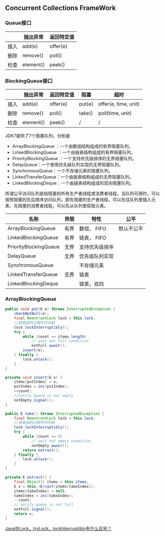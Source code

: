 ## Concurrent Collections FrameWork

### Queue接口

|      | 抛出异常  | 返回特定值 |
| ---- | --------- | ---------- |
| 插入 | add(e)    | offer(e)   |
| 删除 | remove()  | poll()     |
| 检查 | element() | peek()     |

### BlockingQueue接口

|      | 抛出异常  | 返回特定值 | 阻塞   | 超时                 |
| ---- | --------- | ---------- | ------ | -------------------- |
| 插入 | add(e)    | offer(e)   | put(e) | offer(e, time, unit) |
| 删除 | remove()  | poll()     | take() | poll(time, unit)     |
| 检查 | element() | peek()     | /      | /                    |

JDK7提供了7个阻塞队列。分别是

- ArrayBlockingQueue ：一个由数组结构组成的有界阻塞队列。
- LinkedBlockingQueue ：一个由链表结构组成的有界阻塞队列。
- PriorityBlockingQueue ：一个支持优先级排序的无界阻塞队列。
- DelayQueue：一个使用优先级队列实现的无界阻塞队列。
- SynchronousQueue：一个不存储元素的阻塞队列。
- LinkedTransferQueue：一个由链表结构组成的无界阻塞队列。
- LinkedBlockingDeque：一个由链表结构组成的双向阻塞队列。

所谓公平访问队列是指阻塞的所有生产者线程或消费者线程，当队列可用时，可以按照阻塞的先后顺序访问队列，即先阻塞的生产者线程，可以先往队列里插入元素，先阻塞的消费者线程，可以先从队列里获取元素。

| 名称                  | 界限 | 特性           | 公平       |
| --------------------- | ---- | -------------- | ---------- |
| ArrayBlockingQueue    | 有界 | 数组， FIFO    | 默认不公平 |
| LinkedBlockingQueue   | 有界 | 链表， FIFO    |            |
| PriorityBlockingQueue | 无界 | 支持优先级排序 |            |
| DelayQueue            | 无界 | 优先级队列实现 |            |
| SynchronousQueue      |      | 不存储元素     |            |
| LinkedTransferQueue   | 无界 | 链表           |            |
| LinkedBlockingDeque   |      | 链表，双向     |            |

### ArrayBlockingQueue

```java
public void put(E e) throws InterruptedException {
    checkNotNull(e);
    final ReentrantLock lock = this.lock;
    //获取锁的过程中可中断
    lock.lockInterruptibly();
    try {
        while (count == items.length)
            // wait not full condition
            notFull.await();
        insert(e);
    } finally {
        lock.unlock();
    }
}

private void insert(E x) {
    items[putIndex] = x;
    putIndex = inc(putIndex);
    ++count;
    //notify queue is not empty
    notEmpty.signal();
}

public E take() throws InterruptedException {
    final ReentrantLock lock = this.lock;
    //获取锁的过程中可中断
    lock.lockInterruptibly();
    try {
        while (count == 0)
            // wait not empty condition
            notEmpty.await();
        return extract();
    } finally {
        lock.unlock();
    }
}

private E extract() {
    final Object[] items = this.items;
    E x = this.<E>cast(items[takeIndex]);
    items[takeIndex] = null;
    takeIndex = inc(takeIndex);
    --count;
    // notify queue is not full
    notFull.signal();
    return x;
}
```

[Java中Lock，tryLock，lockInterruptibly有什么区别？](https://www.zhihu.com/question/36771163)